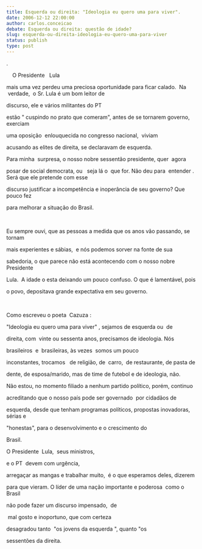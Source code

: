 ```yaml
---
title: Esquerda ou direita: "Ideologia eu quero uma para viver".
date: 2006-12-12 22:00:00
author: carlos.conceicao
debate: Esquerda ou direita: questão de idade?
slug: esquerda-ou-direita-ideologia-eu-quero-uma-para-viver
status: publish 
type: post
---
```


  

  

.  

  

    O Presidente   Lula  

mais uma vez perdeu uma preciosa oportunidade para ficar calado.  Na  verdade,  o Sr. Lula é um bom leitor de  

discurso, ele e vários militantes do PT  

estão " cuspindo no prato que comeram", antes de se tornarem governo, exerciam  

uma oposição  enlouquecida no congresso nacional,  viviam  

acusando as elites de direita, se declaravam de esquerda.   

  

Para minha  surpresa, o nosso nobre sessentão presidente, quer  agora  

posar de social democrata, ou   seja lá o  que for. Não deu para  entender . Será que ele pretende com esse  

discurso justificar a incompetência e inoperância de seu governo? Que pouco fez  

para melhorar a situação do Brasil.  

           

Eu sempre ouvi, que as pessoas a medida que os anos vão passando, se tornam  

mais experientes e sábias,  e nós podemos sorver na fonte de sua  

sabedoria, o que parece não está acontecendo com o nosso nobre Presidente  

Lula.  A idade o esta deixando um pouco confuso. O que é lamentável, pois  

o povo, depositava grande expectativa em seu governo.  

            

Como escreveu o poeta  Cazuza :  

"Ideologia eu quero uma para viver" , sejamos de esquerda ou  de  

direita, com  vinte ou sessenta anos, precisamos de ideologia. Nós   

brasileiros  e  brasileiras, às vezes  somos um pouco  

inconstantes, trocamos   de religião, de  carro,  de restaurante, de pasta de  

dente, de esposa/marido, mas de time de futebol e de ideologia, não.  

  

Não estou, no momento filiado a nenhum partido político, porém, continuo  

acreditando que o nosso país pode ser governado  por cidadãos de   

esquerda, desde que tenham programas políticos, propostas inovadoras, sérias e  

"honestas", para o desenvolvimento e o crescimento do  

Brasil.  

  

  

O Presidente  Lula,  seus ministros,  

e o PT  devem com urgência,  

arregaçar as mangas e trabalhar muito,  é o que esperamos deles, dizerem  

para que vieram. O líder de uma nação importante e poderosa  como o Brasil  

não pode fazer um discurso impensado,  de  

 mal gosto e inoportuno, que com certeza  

desagradou tanto  "os jovens da esquerda ", quanto "os  

sessentões da direita.  

  

